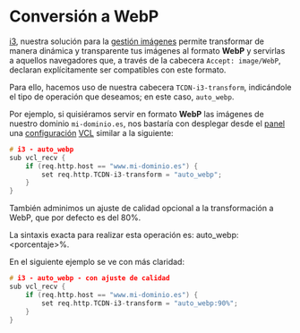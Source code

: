 # Conversión a WebP

[i3](./), nuestra solución para la [gestión imágenes](../../productos-y-servicios/i3-optimizacion-de-imagenes.md) permite transformar de manera dinámica y transparente tus imágenes al formato **WebP** y servirlas a aquellos navegadores que, a través de la cabecera `Accept: image/WebP`, declaran explícitamente ser compatibles con este formato.

Para ello, hacemos uso de nuestra cabecera `TCDN-i3-transform`, indicándole el tipo de operación que deseamos; en este caso, `auto_webp`.

Por ejemplo, si quisiéramos servir en formato **WebP** las imágenes de nuestro dominio `mi-dominio.es`, nos bastaría con desplegar desde el [panel](../../getting-started/dashboard/) una [configuración](../../getting-started/dashboard/autoprovisionamiento/) [VCL](../vcl/) similar a la siguiente:

```c
# i3 - auto_webp
sub vcl_recv {
    if (req.http.host == "www.mi-dominio.es") {
        set req.http.TCDN-i3-transform = "auto_webp";
    }
}
```

También adminimos un ajuste de calidad opcional a la transformación a WebP, que por defecto es del 80%.

La sintaxis exacta para realizar esta operación es: auto\_webp:\<porcentaje>%.

En el siguiente ejemplo se ve con más claridad:

```c
# i3 - auto_webp - con ajuste de calidad
sub vcl_recv {
    if (req.http.host == "www.mi-dominio.es") {
        set req.http.TCDN-i3-transform = "auto_webp:90%";
    }
}
```
